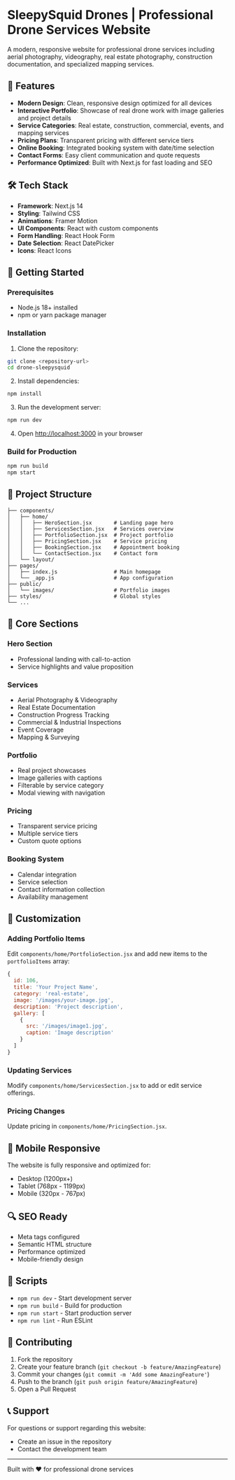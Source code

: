 # SleepySquid Drones | Professional Drone Services Website

A modern, responsive website for professional drone services including aerial photography, videography, real estate photography, construction documentation, and specialized mapping services.

## 🚁 Features

- **Modern Design**: Clean, responsive design optimized for all devices
- **Interactive Portfolio**: Showcase of real drone work with image galleries and project details
- **Service Categories**: Real estate, construction, commercial, events, and mapping services
- **Pricing Plans**: Transparent pricing with different service tiers
- **Online Booking**: Integrated booking system with date/time selection
- **Contact Forms**: Easy client communication and quote requests
- **Performance Optimized**: Built with Next.js for fast loading and SEO

## 🛠️ Tech Stack

- **Framework**: Next.js 14
- **Styling**: Tailwind CSS
- **Animations**: Framer Motion
- **UI Components**: React with custom components
- **Form Handling**: React Hook Form
- **Date Selection**: React DatePicker
- **Icons**: React Icons

## 🚀 Getting Started

### Prerequisites

- Node.js 18+ installed
- npm or yarn package manager

### Installation

1. Clone the repository:
```bash
git clone <repository-url>
cd drone-sleepysquid
```

2. Install dependencies:
```bash
npm install
```

3. Run the development server:
```bash
npm run dev
```

4. Open [http://localhost:3000](http://localhost:3000) in your browser

### Build for Production

```bash
npm run build
npm start
```

## 📁 Project Structure

```
├── components/
│   ├── home/
│   │   ├── HeroSection.jsx       # Landing page hero
│   │   ├── ServicesSection.jsx   # Services overview
│   │   ├── PortfolioSection.jsx  # Project portfolio
│   │   ├── PricingSection.jsx    # Service pricing
│   │   ├── BookingSection.jsx    # Appointment booking
│   │   └── ContactSection.jsx    # Contact form
│   └── layout/
├── pages/
│   ├── index.js                  # Main homepage
│   └── _app.js                   # App configuration
├── public/
│   └── images/                   # Portfolio images
├── styles/                       # Global styles
└── ...
```

## 🎯 Core Sections

### Hero Section
- Professional landing with call-to-action
- Service highlights and value proposition

### Services
- Aerial Photography & Videography
- Real Estate Documentation  
- Construction Progress Tracking
- Commercial & Industrial Inspections
- Event Coverage
- Mapping & Surveying

### Portfolio
- Real project showcases
- Image galleries with captions
- Filterable by service category
- Modal viewing with navigation

### Pricing
- Transparent service pricing
- Multiple service tiers
- Custom quote options

### Booking System
- Calendar integration
- Service selection
- Contact information collection
- Availability management

## 🔧 Customization

### Adding Portfolio Items

Edit `components/home/PortfolioSection.jsx` and add new items to the `portfolioItems` array:

```javascript
{
  id: 106,
  title: 'Your Project Name',
  category: 'real-estate',
  image: '/images/your-image.jpg',
  description: 'Project description',
  gallery: [
    {
      src: '/images/image1.jpg',
      caption: 'Image description'
    }
  ]
}
```

### Updating Services

Modify `components/home/ServicesSection.jsx` to add or edit service offerings.

### Pricing Changes

Update pricing in `components/home/PricingSection.jsx`.

## 📱 Mobile Responsive

The website is fully responsive and optimized for:
- Desktop (1200px+)
- Tablet (768px - 1199px)  
- Mobile (320px - 767px)

## 🔍 SEO Ready

- Meta tags configured
- Semantic HTML structure
- Performance optimized
- Mobile-friendly design

## 📄 Scripts

- `npm run dev` - Start development server
- `npm run build` - Build for production
- `npm run start` - Start production server
- `npm run lint` - Run ESLint

## 🤝 Contributing

1. Fork the repository
2. Create your feature branch (`git checkout -b feature/AmazingFeature`)
3. Commit your changes (`git commit -m 'Add some AmazingFeature'`)
4. Push to the branch (`git push origin feature/AmazingFeature`)
5. Open a Pull Request

## 📞 Support

For questions or support regarding this website:
- Create an issue in the repository
- Contact the development team

---

Built with ❤️ for professional drone services
